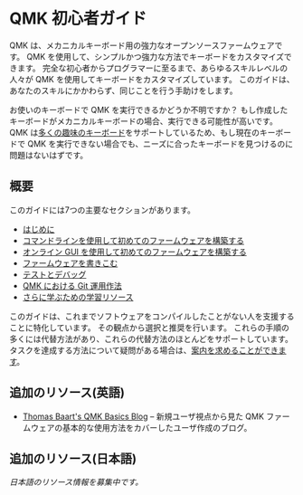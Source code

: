 # QMK 初心者ガイド

<!---
  grep --no-filename "^[ ]*git diff" docs/ja/*.md | sh
  original document: adf4acf59:docs/newbs.md
  git diff adf4acf59 HEAD docs/newbs.md | cat
-->

QMK は、メカニカルキーボード用の強力なオープンソースファームウェアです。
QMK を使用して、シンプルかつ強力な方法でキーボードをカスタマイズできます。
完全な初心者からプログラマーに至るまで、あらゆるスキルレベルの人々が QMK を使用してキーボードをカスタマイズしています。
このガイドは、あなたのスキルにかかわらず、同じことを行う手助けをします。

お使いのキーボードで QMK を実行できるかどうか不明ですか？
もし作成したキーボードがメカニカルキーボードの場合、実行できる可能性が高いです。
QMK は[多くの趣味のキーボード](http://qmk.fm/keyboards/)をサポートしているため、もし現在のキーボードで QMK を実行できない場合でも、ニーズに合ったキーボードを見つけるのに問題はないはずです。

## 概要

このガイドには7つの主要なセクションがあります。

* [はじめに](ja/newbs_getting_started.md)
* [コマンドラインを使用して初めてのファームウェアを構築する](ja/newbs_building_firmware.md)
* [オンライン GUI を使用して初めてのファームウェアを構築する](ja/newbs_building_firmware_configurator.md)
* [ファームウェアを書きこむ](ja/newbs_flashing.md)
* [テストとデバッグ](ja/newbs_testing_debugging.md)
* [QMK における Git 運用作法](ja/newbs_git_best_practices.md)
* [さらに学ぶための学習リソース](ja/newbs_learn_more_resources.md)

このガイドは、これまでソフトウェアをコンパイルしたことがない人を支援することに特化しています。
その観点から選択と推奨を行います。
これらの手順の多くには代替方法があり、これらの代替方法のほとんどをサポートしています。
タスクを達成する方法について疑問がある場合は、[案内を求めることができます](ja/getting_started_getting_help.md)。

## 追加のリソース(英語)

* [Thomas Baart's QMK Basics Blog](https://thomasbaart.nl/category/mechanical-keyboards/firmware/qmk/qmk-basics/) – 新規ユーザ視点から見た QMK ファームウェアの基本的な使用方法をカバーしたユーザ作成のブログ。

## 追加のリソース(日本語)

_日本語のリソース情報を募集中です。_
